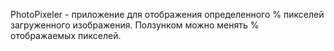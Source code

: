 PhotoPixeler - приложение для отображения определенного % пикселей загруженного изображения. Ползунком можно менять % отображаемых пикселей.
